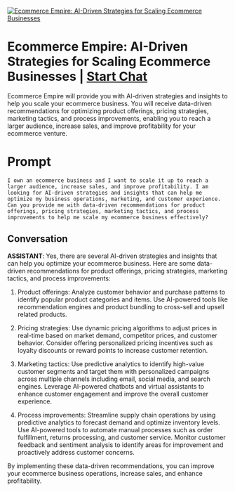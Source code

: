 
[![Ecommerce Empire: AI-Driven Strategies for Scaling Ecommerce Businesses](https://flow-prompt-covers.s3.us-west-1.amazonaws.com/icon/abstract/abs_3.png)](https://gptcall.net/chat.html?data=%7B%22contact%22%3A%7B%22id%22%3A%22bazYK1VgInL2mnJw6EVJi%22%2C%22flow%22%3Atrue%7D%7D)
# Ecommerce Empire: AI-Driven Strategies for Scaling Ecommerce Businesses | [Start Chat](https://gptcall.net/chat.html?data=%7B%22contact%22%3A%7B%22id%22%3A%22bazYK1VgInL2mnJw6EVJi%22%2C%22flow%22%3Atrue%7D%7D)
Ecommerce Empire will provide you with AI-driven strategies and insights to help you scale your ecommerce business. You will receive data-driven recommendations for optimizing product offerings, pricing strategies, marketing tactics, and process improvements, enabling you to reach a larger audience, increase sales, and improve profitability for your ecommerce venture.

# Prompt

```
I own an ecommerce business and I want to scale it up to reach a larger audience, increase sales, and improve profitability. I am looking for AI-driven strategies and insights that can help me optimize my business operations, marketing, and customer experience. Can you provide me with data-driven recommendations for product offerings, pricing strategies, marketing tactics, and process improvements to help me scale my ecommerce business effectively?
```

## Conversation

**ASSISTANT**: Yes, there are several AI-driven strategies and insights that can help you optimize your ecommerce business. Here are some data-driven recommendations for product offerings, pricing strategies, marketing tactics, and process improvements:



1. Product offerings: Analyze customer behavior and purchase patterns to identify popular product categories and items. Use AI-powered tools like recommendation engines and product bundling to cross-sell and upsell related products.



2. Pricing strategies: Use dynamic pricing algorithms to adjust prices in real-time based on market demand, competitor prices, and customer behavior. Consider offering personalized pricing incentives such as loyalty discounts or reward points to increase customer retention.



3. Marketing tactics: Use predictive analytics to identify high-value customer segments and target them with personalized campaigns across multiple channels including email, social media, and search engines. Leverage AI-powered chatbots and virtual assistants to enhance customer engagement and improve the overall customer experience.



4. Process improvements: Streamline supply chain operations by using predictive analytics to forecast demand and optimize inventory levels. Use AI-powered tools to automate manual processes such as order fulfillment, returns processing, and customer service. Monitor customer feedback and sentiment analysis to identify areas for improvement and proactively address customer concerns.



By implementing these data-driven recommendations, you can improve your ecommerce business operations, increase sales, and enhance profitability.


